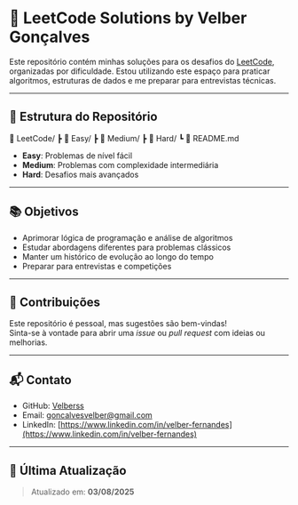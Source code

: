 # 🧠 LeetCode Solutions by Velber Gonçalves

Este repositório contém minhas soluções para os desafios do [LeetCode](https://leetcode.com/), organizadas por dificuldade. Estou utilizando este espaço para praticar algoritmos, estruturas de dados e me preparar para entrevistas técnicas.

---

## 📂 Estrutura do Repositório
📁 LeetCode/
┣ 📁 Easy/
┣ 📁 Medium/
┣ 📁 Hard/
┗ 📄 README.md
- **Easy**: Problemas de nível fácil  
- **Medium**: Problemas com complexidade intermediária  
- **Hard**: Desafios mais avançados

---

## 📚 Objetivos

- Aprimorar lógica de programação e análise de algoritmos  
- Estudar abordagens diferentes para problemas clássicos  
- Manter um histórico de evolução ao longo do tempo  
- Preparar para entrevistas e competições

---

## 🤝 Contribuições

Este repositório é pessoal, mas sugestões são bem-vindas!  
Sinta-se à vontade para abrir uma _issue_ ou _pull request_ com ideias ou melhorias.

---

## 📬 Contato

- GitHub: [Velberss](https://github.com/Velberss)
- Email: goncalvesvelber@gmail.com 
- LinkedIn: [https://www.linkedin.com/in/velber-fernandes](https://www.linkedin.com/in/velber-fernandes) <!-- substitua pelo seu perfil real, se quiser -->

---

## 🏁 Última Atualização

> Atualizado em: **03/08/2025**
